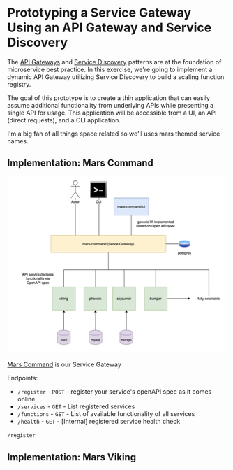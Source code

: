 # Prototyping a Service Gateway Using an API Gateway and Service Discovery

The [API Gateways](https://www.nginx.com/learn/api-gateway/) and [Service Discovery](https://www.nginx.com/blog/service-discovery-in-a-microservices-architecture/) patterns are at the foundation of microservice best practice. In this exercise, we're going to implement a dynamic API Gateway utilizing Service Discovery to build a scaling function registry.

The goal of this prototype is to create a thin application that can easily assume additional functionality from underlying APIs while presenting a single API for usage. This application will be accessible from a UI, an API (direct requests), and a CLI application.

I'm a big fan of all things space related so we'll uses mars themed service names.

## Implementation: Mars Command

![Command Overview](mars-command.png)

[Mars Command](https://github.com/jstone28/mars-command) is our Service Gateway

Endpoints:

- `/register`   - `POST`  - register your service's openAPI spec as it comes online
- `/services`   - `GET`   - List registered services
- `/functions`  - `GET`   - List of available functionality of all services
- `/health`     - `GET`   - [Internal] registered service health check

`/register`



## Implementation: Mars Viking
